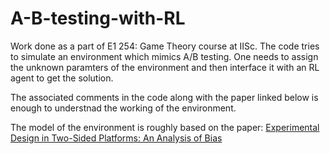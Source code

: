 # A-B-testing-with-RL

Work done as a part of E1 254: Game Theory course at IISc. The code tries to simulate an environment
which mimics A/B testing. One needs to assign the unknown paramters of the environment and then interface
it with an RL agent to get the solution.

The associated comments in the code along with the paper linked below is enough to understnad the working
of the environment.

The model of the environment is roughly based on the paper:
[Experimental Design in Two-Sided Platforms: An Analysis of Bias](https://arxiv.org/abs/2002.05670)
